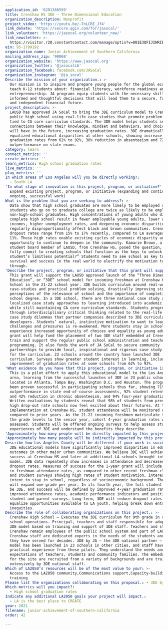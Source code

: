 ```yaml
---
application_id: '6291386559'
title: Crenshaw HS 3DE – Three Dimensional Education
organization_description: Nonprofit
project_video: 'https://youtu.be/-TnLCRE_Jf4'
link_donate: 'https://secure.qgiv.com/for/jasocal/'
link_volunteer: 'https://jasocal.org/volunteer_now/'
link_newsletter: >-
  https://visitor.r20.constantcontact.com/manage/optin?v=001E3QFIJIHRIBRe-N5TLSAJwW5xHZzEt7Kx0bGbgcf8m_9aUk9HNSQnorRaob0kD08V2I9S0Y2bllFCe2Gl5Dv2m_aErwDgv1S
ein: 95-1799192
organization_name: Junior Achievement of Southern California
mailing_address_zip: '90068'
organization_website: 'https://www.jasocal.org'
organization_twitter: '@jasocalLA'
organization_facebook: facebook.com/JASoCal
organization_instagram: '@ja_socal'
Describe the mission of your organization.: >-
  Our mission is to inspire and prepare young people for the global economy. We
  teach K-12 students about: financial literacy, workforce readiness and
  entrepreneurship. JA programs equip students with the necessary skills to make
  informed and thoughtful decisions that will lead them to a secure, fulfilling
  and independent financial future.
project_description: >-
  LAUSD has approved JA SoCal to bring the 3DE curriculum model to Crenshaw
  public high school using real-life case studies that promote problem solving
  tied to CA core curriculum standards. The 3DE model helps students see
  connections between their knowledge, mindset and behaviors, and choices they
  will have in the future, increasing graduation rates. 3DE dramatically
  equalized educational disparities at other schools, showing increase of 4-year
  graduation rates from 62% to 92%, 38% reduction in absenteeism and 72%
  outperformance on state exams.
category: learn
connect_metrics: ''
create_metrics: ''
learn_metrics: High school graduation rates
live_metrics: ''
play_metrics: ''
In which areas of Los Angeles will you be directly working?:
  - South LA
'In what stage of innovation is this project, program, or initiative?': >-
  Expand existing project, program, or initiative (expanding and continuing
  ongoing, successful work)
What is the problem that you are seeking to address?: >-
  Data show that high school graduates are more likely to be employed and
  students who go on to graduate college are twice as likely to be employed as
  non-high-school graduates. High concentrations of young adults who did not
  complete high school result in fewer employable young adults, lower average
  incomes, higher unemployment rates, and deepening economic disparities that
  regularly disproportionally affect black and brown communities. Crenshaw HS
  dropout rates range from 15% to 17% recently, compared to LA averages of 9% to
  11%. These high rates enable existing cycles of economic disparity and unequal
  opportunity to continue to deepen in the community. Kamarie Brown, a special
  student board member of LAUSD, from Crenshaw HS, posed the question, “Will we
  fully commit to creating schools that function as the keys to unlock a
  student’s limitless potential?” Students need to see school as key to their
  survival and success in the real world to electrify the motivation to make it
  through.
'Describe the project, program, or initiative that this grant will support to address the problem identified.': >-
  This grant will support the LAUSD approved launch of the “Three Dimensional
  Education”, or “3DE” school model for incoming freshman at Crenshaw High
  School in the 21-22 school year. 3DE builds curriculum around real-world
  case-studies and practical problem solving, drastically improving students’
  perceptions of the relevance of school and the importance of completing a high
  school degree. In a 3DE school, there are three national case study and three
  localized case study approaches to learning introduced into academic courses,
  while still maintaining CA core curriculum standards. Students progress
  through interdisciplinary critical thinking related to the real-life actual
  case study dilemmas that partner companies described to 3DE curriculum
  developers. Students’ natural, instinctive motivation to want to learn despite
  challenges and pressures is re-awakened. More students stay in school and
  experience increased opportunity of choices and equality as young adults. This
  grant will help fund the placement of two 3DE staff embedded at Crenshaw HS to
  train and support the regular public school administration and teachers in 3DE
  programming. It also funds the work of JA SoCal to secure community
  partnerships to provide local, inspirational and rigorous case study stories
  for the curriculum. 23 schools around the country have launched 3DE
  curriculum. Surveys show greater student interest in learning, including
  improvement of graduation rates at some schools from 62% to 92%.
'What evidence do you have that this project, program, or initiative is or will be successful, and how will you define and measure success?': >-
  This is a pilot effort to apply this educational model to the Los Angeles
  area, learning from the successful launches of 3DE in 23 public schools
  located in Atlanta, Tampa Bay, Washington D.C. and Houston. The program has
  been proven successful in participating schools thus far, showing 71%
  outperformance in state end-of-course assessments, 92% student retention rate
  and 42% reduction in chronic absenteeism, and 94% four-year graduation rates.
  Written evaluations by students reveal that 98% of students from previously
  high drop-out rate schools now feel excited about their futures. At this
  implementation at Crenshaw HS, student attendance will be monitored and
  compared to prior years. As the 21-22 incoming freshmen matriculate through
  the grade levels to the senior year, cohort 4-year graduation rates will be
  assessed. Students will be offered ongoing surveys to help assess students’
  experiences of 3DE and understand the benefits they describe.
'Approximately how many people will be directly impacted by this project, program, or initiative?': '45'
'Approximately how many people will be indirectly impacted by this project, program, or initiative?': '118'
Describe how Los Angeles County will be different if your work is successful.: >-
  3DE educational models have significantly improved disparities in educational
  outcomes in other major urban communities. We believe 3DE will achieve similar
  success at Crenshaw HS and later at additional LA schools brought into the
  model. 3DE data repeatedly show increases in attendance and decreases in
  dropout rates. Measures of success for the 1-year grant will include increases
  in freshman attendance rates, as compared to other recent freshman classes,
  and student surveys showing high rates of student motivation, interest, and
  intent to stay in school, regardless of socioeconomic background. The program
  will expand one grade per year. In its fourth year, the full student body will
  be 3DE, and success will be defined by improved 4-year graduation rates,
  improved attendance rates, academic performance indicators and positive
  student and parent surveys. Long-term, 3DE will reduce dropout rates and
  equalize opportunities available to LA youth, helping break down entrenched
  inequities.
Describe the role of collaborating organizations on this project.: >-
  Crenshaw High School – Executes the 3DE curriculum for 9th grade in regular
  school operations. Principal, teachers and staff responsible for adopting the
  3DE model based on training and support of 3DE staff. Teachers and staff at
  Crenshaw remain employees of the public school system and part of LAUSD.
  Crenshaw staff are dedicated experts in the needs of the students and families
  they have served for decades. 3DE by JA – the 3DE national partner – The 3DE
  model has been launched in 23 schools in other cities, and staff have the
  practical experience from these pilots. They understand the needs and
  expectations of teachers, students and community families. The embedded staff
  for the site are recruited from a variety of backgrounds and are trained
  extensively by 3DE national staff.
Which of LA2050’s resources will be of the most value to you?: >-
  Access to the LA2050 community,Communications support,Capacity-building and
  training
Please list the organizations collaborating on this proposal.: • 3DE by JA • Crenshaw High School
Which metrics will you impact?:
  - High school graduation rates
Indicate any additional LA2050 goals your project will impact.:
  - LA is the best place to CREATE
year: 2021
filename: junior-achievement-of-southern-california
order: 42

---
```

